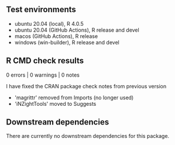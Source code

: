 ## Test environments
* ubuntu 20.04 (local), R 4.0.5
* ubuntu 20.04 (GitHub Actions), R release and devel
* macos (GitHub Actions), R release
* windows (win-builder), R release and devel

## R CMD check results

0 errors | 0 warnings | 0 notes

I have fixed the CRAN package check notes from previous version
* 'magrittr' removed from Imports (no longer used)
* 'iNZightTools' moved to Suggests

## Downstream dependencies

There are currently no downstream dependencies for this package.
